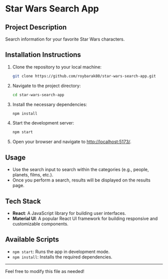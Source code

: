 # Star Wars Search App

## Project Description

Search information for your favorite Star Wars characters.

## Installation Instructions

1. Clone the repository to your local machine:
   ```bash
   git clone https://github.com/roybarak80/star-wars-search-app.git
   ```
2. Navigate to the project directory:
   ```bash
   cd star-wars-search-app
   ```
3. Install the necessary dependencies:
   ```bash
   npm install
   ```
4. Start the development server:
   ```bash
   npm start
   ```
5. Open your browser and navigate to [http://localhost:5173/](http://localhost:5173/).

## Usage

- Use the search input to search within the categories (e.g., people, planets, films, etc.).
- Once you perform a search, results will be displayed on the results page.

## Tech Stack

- **React**: A JavaScript library for building user interfaces.
- **Material UI**: A popular React UI framework for building responsive and customizable components.

## Available Scripts

- `npm start`: Runs the app in development mode.
- `npm install`: Installs the required dependencies.

---

Feel free to modify this file as needed!
